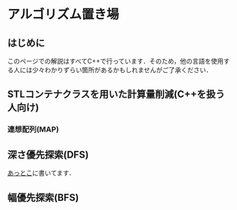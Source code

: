 # アルゴリズム置き場

## はじめに

このページでの解説はすべてC++で行っています．そのため，他の言語を使用する人には少々わかりずらい箇所があるかもしれませんがご了承ください．

## STLコンテナクラスを用いた計算量削減(C++を扱う人向け)

### 連想配列(MAP)



## 深さ優先探索(DFS)

[あっとこ](https://atcoder.jp/contests/atc001/tasks/dfs_a)に書いてます．

## 幅優先探索(BFS)

